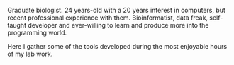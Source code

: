Graduate biologist. 24 years-old with a 20 years interest in computers, but recent professional experience with them.
Bioinformatist, data freak, self-taught developer and ever-willing to learn and produce more into the programming world.

Here I gather some of the tools developed during the most enjoyable hours of my lab work.

